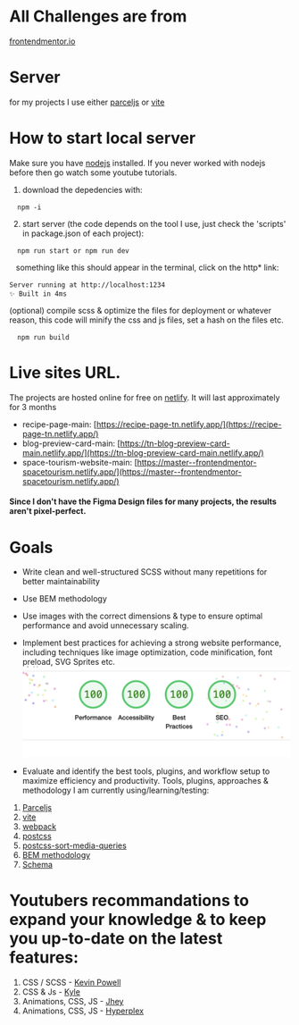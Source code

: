# All Challenges are from

[frontendmentor.io](https://www.frontendmentor.io/)

# Server

for my projects I use either [parceljs](https://www.frontendmentor.io/) or [vite](https://vitejs.dev/)

# How to start local server

Make sure you have [nodejs](https://nodejs.org/en) installed. If you never worked with nodejs before then go watch some youtube tutorials.

1. download the depedencies with:

```
  npm -i
```

2. start server (the code depends on the tool I use, just check the 'scripts' in package.json of each project):

```
  npm run start or npm run dev
```

&nbsp;&nbsp; something like this should appear in the terminal, click on the http\* link:

```
Server running at http://localhost:1234
✨ Built in 4ms
```

(optional) compile scss & optimize the files for deployment or whatever reason, this code will minify the css and js files, set a hash on the files etc.

```
  npm run build
```

# Live sites URL.

The projects are hosted online for free on [netlify](https://www.netlify.com/). It will last approximately for 3 months

- recipe-page-main: [https://recipe-page-tn.netlify.app/](https://recipe-page-tn.netlify.app/)
- blog-preview-card-main: [https://tn-blog-preview-card-main.netlify.app/](https://tn-blog-preview-card-main.netlify.app/)
- space-tourism-website-main: [https://master--frontendmentor-spacetourism.netlify.app/](https://master--frontendmentor-spacetourism.netlify.app/)

#### Since I don't have the Figma Design files for many projects, the results aren't pixel-perfect.

# Goals

- Write clean and well-structured SCSS without many repetitions for better maintainability
- Use BEM methodology
- Use images with the correct dimensions & type to ensure optimal performance and avoid unnecessary scaling.
- Implement best practices for achieving a strong website performance, including techniques like image optimization, code minification, font preload, SVG Sprites etc.
  ![lighthouse](./lighthouse-score.png)

- Evaluate and identify the best tools, plugins, and workflow setup to maximize efficiency and productivity.
  Tools, plugins, approaches & methodology I am currently using/learning/testing:

1. [Parceljs](https://parceljs.org/)
2. [vite](https://vitejs.dev/)
3. [webpack](https://webpack.js.org/)
4. [postcss](https://postcss.org/)
5. [postcss-sort-media-queries](https://www.npmjs.com/package/postcss-sort-media-queries)
6. [BEM methodology](https://getbem.com/)
7. [Schema](https://schema.org/docs/gs.html)

# Youtubers recommandations to expand your knowledge & to keep you up-to-date on the latest features:

1. CSS / SCSS - [Kevin Powell](https://www.youtube.com/@KevinPowell)
2. CSS & Js - [Kyle](https://www.youtube.com/c/webdevsimplified)
3. Animations, CSS, JS - [Jhey](https://www.youtube.com/c/JheyTompkins)
4. Animations, CSS, JS - [Hyperplex](https://www.youtube.com/c/Hyperplexed)

